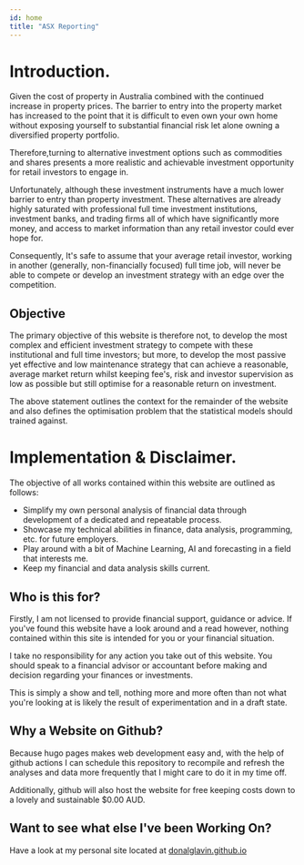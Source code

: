 ```yaml
---
id: home
title: "ASX Reporting"
---
```


# Introduction.
Given the cost of property in Australia combined with the continued increase in property prices. 
The barrier to entry into the property market has increased to the point that it is difficult to even own your own home 
without exposing yourself to substantial financial risk let alone owning a diversified property portfolio. 

Therefore,turning to alternative investment options such as commodities and shares presents a more realistic
 and achievable investment opportunity for retail investors to engage in.

Unfortunately, although these investment instruments have a much lower barrier to entry than property investment. 
These alternatives are already highly saturated with professional full time investment
institutions, investment banks, and trading firms all of which have significantly more money, and access to market 
information than any retail investor could ever hope for.

Consequently, It's safe to assume that your average retail investor, working in another (generally, non-financially 
focused) full time job, will never be able to compete or develop an investment strategy with an edge over the competition. 

## Objective
The primary objective of this website is therefore not, to develop the most complex and efficient investment strategy 
to compete with these institutional and full time investors; but more, to develop the most passive yet effective 
and low maintenance strategy that can achieve a reasonable, average market return whilst keeping fee's, risk and investor
supervision as low as possible but still optimise for a reasonable return on investment.

The above statement outlines the context for the remainder of the website and also defines the optimisation problem 
that the statistical models should trained against.

# Implementation & Disclaimer.

The objective of all works contained within this website are outlined as follows:
- Simplify my own personal analysis of financial data through development of a dedicated and repeatable process. 
- Showcase my technical abilities in finance, data analysis, programming, etc. for future employers.
- Play around with a bit of Machine Learning, AI and forecasting in a field that interests me.
- Keep my financial and data analysis skills current.

## Who is this for? 
Firstly, I am not licensed to provide financial support, guidance or advice. 
If you've found this website have a look around and a read however, nothing contained within this site is intended for
you or your financial situation. 

I take no responsibility for any action you take out of this website. You should speak to a financial advisor or
accountant before making and decision regarding your finances or investments.

This is simply a show and tell, nothing more and more often than not what you're looking at is likely the result of
experimentation and in a draft state.

## Why a Website on Github? 

Because hugo pages makes web development easy and, with the help of github actions I can schedule this repository to
recompile and refresh the analyses and data more frequently that I might care to do it in my time off. 

Additionally, github will also host the website for free keeping costs down to a lovely and sustainable $0.00 AUD. 

## Want to see what else I've been Working On? 
Have a look at my personal site located at [donalglavin.github.io](https://donalglavin.github.io/)

